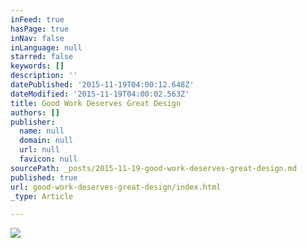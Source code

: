```yaml
---
inFeed: true
hasPage: true
inNav: false
inLanguage: null
starred: false
keywords: []
description: ''
datePublished: '2015-11-19T04:00:12.648Z'
dateModified: '2015-11-19T04:00:02.563Z'
title: Good Work Deserves Great Design
authors: []
publisher:
  name: null
  domain: null
  url: null
  favicon: null
sourcePath: _posts/2015-11-19-good-work-deserves-great-design.md
published: true
url: good-work-deserves-great-design/index.html
_type: Article

---
```

![](https://the-grid-user-content.s3-us-west-2.amazonaws.com/a4367d58-2c73-4112-8714-e2322864e268.png)